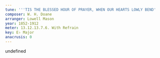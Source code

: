 ```yaml
---
tune: '''TIS THE BLESSED HOUR OF PRAYER, WHEN OUR HEARTS LOWLY BEND'
composer: W. H. Doane
arranger: Lowell Mason
year: 1852-1912
meter: 13.12.13.7.6. With Refrain
key: E♭ Major
anacrusis: 0
---
```

undefined